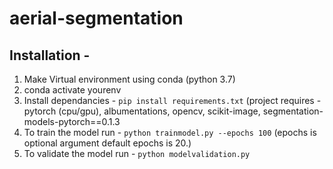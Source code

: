 # aerial-segmentation

## Installation - 

1. Make Virtual environment using conda (python 3.7)
2. conda activate yourenv
3. Install dependancies - `pip install requirements.txt` (project requires - pytorch (cpu/gpu), albumentations, opencv, scikit-image, segmentation-models-pytorch==0.1.3
4. To train the model run - `python trainmodel.py --epochs 100` (epochs is optional argument default epochs is 20.)
5. To validate the model run - `python modelvalidation.py` 
